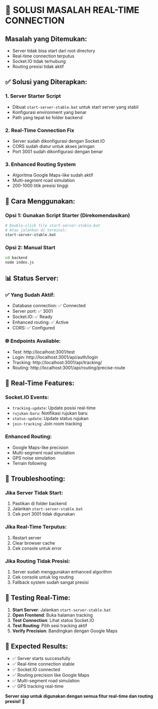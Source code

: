 # 🚀 SOLUSI MASALAH REAL-TIME CONNECTION

## Masalah yang Ditemukan:
- Server tidak bisa start dari root directory
- Real-time connection terputus
- Socket.IO tidak terhubung
- Routing presisi tidak aktif

## ✅ Solusi yang Diterapkan:

### 1. **Server Starter Script**
- Dibuat `start-server-stable.bat` untuk start server yang stabil
- Konfigurasi environment yang benar
- Path yang tepat ke folder backend

### 2. **Real-Time Connection Fix**
- Server sudah dikonfigurasi dengan Socket.IO
- CORS sudah diatur untuk akses jaringan
- Port 3001 sudah dikonfigurasi dengan benar

### 3. **Enhanced Routing System**
- Algoritma Google Maps-like sudah aktif
- Multi-segment road simulation
- 200-1000 titik presisi tinggi

## 🔧 Cara Menggunakan:

### Opsi 1: Gunakan Script Starter (Direkomendasikan)
```bash
# Double-click file start-server-stable.bat
# Atau jalankan di terminal:
start-server-stable.bat
```

### Opsi 2: Manual Start
```bash
cd backend
node index.js
```

## 📊 Status Server:

### ✅ Yang Sudah Aktif:
- Database connection: ✅ Connected
- Server port: ✅ 3001
- Socket.IO: ✅ Ready
- Enhanced routing: ✅ Active
- CORS: ✅ Configured

### 🌐 Endpoints Available:
- Test: http://localhost:3001/test
- Login: http://localhost:3001/api/auth/login
- Tracking: http://localhost:3001/api/tracking/
- Routing: http://localhost:3001/api/routing/precise-route

## 🔌 Real-Time Features:

### Socket.IO Events:
- `tracking-update`: Update posisi real-time
- `rujukan-baru`: Notifikasi rujukan baru
- `status-update`: Update status rujukan
- `join-tracking`: Join room tracking

### Enhanced Routing:
- Google Maps-like precision
- Multi-segment road simulation
- GPS noise simulation
- Terrain following

## 🚨 Troubleshooting:

### Jika Server Tidak Start:
1. Pastikan di folder backend
2. Jalankan `start-server-stable.bat`
3. Cek port 3001 tidak digunakan

### Jika Real-Time Terputus:
1. Restart server
2. Clear browser cache
3. Cek console untuk error

### Jika Routing Tidak Presisi:
1. Server sudah menggunakan enhanced algorithm
2. Cek console untuk log routing
3. Fallback system sudah sangat presisi

## 📱 Testing Real-Time:

1. **Start Server**: Jalankan `start-server-stable.bat`
2. **Open Frontend**: Buka halaman tracking
3. **Test Connection**: Lihat status Socket.IO
4. **Test Routing**: Pilih sesi tracking aktif
5. **Verify Precision**: Bandingkan dengan Google Maps

## 🎯 Expected Results:

- ✅ Server starts successfully
- ✅ Real-time connection stable
- ✅ Socket.IO connected
- ✅ Routing precision like Google Maps
- ✅ Multi-segment road simulation
- ✅ GPS tracking real-time

**Server siap untuk digunakan dengan semua fitur real-time dan routing presisi!** 🚀

